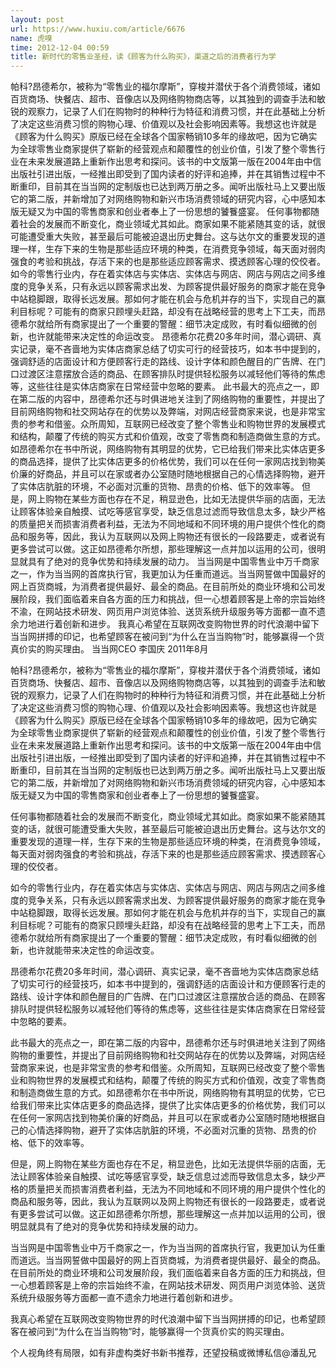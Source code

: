 ```yaml
---
layout: post
url: https://www.huxiu.com/article/6676
name: 虎嗅
time: 2012-12-04 00:59
title: 新时代的零售业圣经，读《顾客为什么购买》，渠道之后的消费者行为学
---
```

帕科?昂德希尔，被称为“零售业的福尔摩斯”，穿梭并潜伏于各个消费领域，诸如百货商场、快餐店、超市、音像店以及网络购物商店等，以其独到的调查手法和敏锐的观察力，记录了人们在购物时的种种行为特征和消费习惯，并在此基础上分析了决定这些消费习惯的购物心理、价值观以及社会影响因素等。我想这也许就是《顾客为什么购买》原版已经在全球各个国家畅销10多年的缘故吧，因为它确实为全球零售业商家提供了崭新的经营观点和颠覆性的创业价值，引发了整个零售行业在未来发展道路上重新作出思考和探问。该书的中文版第一版在2004年由中信出版社引进出版，一经推出即受到了国内读者的好评和追捧，并在其销售过程中不断重印，目前其在当当网的定制版也已达到两万册之多。闻听出版社马上又要出版它的第二版，并新增加了对网络购物和新兴市场消费领域的研究内容，心中感知本版无疑又为中国的零售商家和创业者奉上了一份思想的饕餮盛宴。 任何事物都随着社会的发展而不断变化，商业领域尤其如此。商家如果不能紧随其变的话，就很可能遭受重大失败，甚至最后可能被迫退出历史舞台。这与达尔文的重要发现的道理一样，生存下来的生物是那些适应环境的种类，在消费竞争领域，每天面对弱肉强食的考验和挑战，存活下来的也是那些适应顾客需求、摸透顾客心理的佼佼者。 如今的零售行业内，存在着实体店与实体店、实体店与网店、网店与网店之间多维度的竞争关系，只有永远以顾客需求出发、为顾客提供最好服务的商家才能在竞争中站稳脚跟，取得长远发展。那如何才能在机会与危机并存的当下，实现自己的赢利目标呢？可能有的商家只顾埋头赶路，却没有在战略经营的思考上下工夫，而昂德希尔就给所有商家提出了一个重要的警醒：细节决定成败，有时看似细微的创新，也许就能带来决定性的命运改变。 昂德希尔花费20多年时间，潜心调研、真实记录，毫不吝啬地为实体店商家总结了切实可行的经营技巧，如本书中提到的，强调舒适的店面设计和方便顾客行走的路线、设计字体和颜色醒目的广告牌、在门口过渡区注意摆放合适的商品、在顾客排队时提供轻松服务以减轻他们等待的焦虑等，这些往往是实体店商家在日常经营中忽略的要素。 此书最大的亮点之一，即在第二版的内容中，昂德希尔还与时俱进地关注到了网络购物的重要性，并提出了目前网络购物和社交网站存在的优势以及弊端，对网店经营商家来说，也是非常宝贵的参考和借鉴。众所周知，互联网已经改变了整个零售业和购物世界的发展模式和结构，颠覆了传统的购买方式和价值观，改变了零售商和制造商做生意的方式。如昂德希尔在书中所说，网络购物有其明显的优势，它已给我们带来比实体店更多的商品选择，提供了比实体店更多的价格优势，我们可以在任何一家网店找到物美价廉的好商品，并且可以在家或者办公室随时随地根据自己的心情选择购物，避开了实体店肮脏的环境，不必面对沉重的货物、昂贵的价格、低下的效率等。 但是，网上购物在某些方面也存在不足，稍显逊色，比如无法提供华丽的店面，无法让顾客体验亲自触摸、试吃等感官享受，缺乏信息过滤而导致信息太多，缺少严格的质量把关而损害消费者利益，无法为不同地域和不同环境的用户提供个性化的商品和服务等，因此，我认为互联网以及网上购物还有很长的一段路要走，或者说有更多尝试可以做。这正如昂德希尔所想，那些理解这一点并加以运用的公司，很明显就具有了绝对的竞争优势和持续发展的动力。 当当网是中国零售业中万千商家之一，作为当当网的首席执行官，我更加认为任重而道远。当当网誓做中国最好的网上百货商城，为消费者提供最好、最全的商品。在目前所处的商业环境和公司发展阶段，我们面临着来自各方面的压力和挑战，但一心想着顾客是上帝的宗旨始终不渝，在网站技术研发、网页用户浏览体验、送货系统升级服务等方面都一直不遗余力地进行着创新和进步。 我真心希望在互联网改变购物世界的时代浪潮中留下当当网拼搏的印记，也希望顾客在被问到“为什么在当当购物”时，能够赢得一个货真价实的购买理由。 当当网CEO 李国庆 2011年8月

帕科?昂德希尔，被称为“零售业的福尔摩斯”，穿梭并潜伏于各个消费领域，诸如百货商场、快餐店、超市、音像店以及网络购物商店等，以其独到的调查手法和敏锐的观察力，记录了人们在购物时的种种行为特征和消费习惯，并在此基础上分析了决定这些消费习惯的购物心理、价值观以及社会影响因素等。我想这也许就是《顾客为什么购买》原版已经在全球各个国家畅销10多年的缘故吧，因为它确实为全球零售业商家提供了崭新的经营观点和颠覆性的创业价值，引发了整个零售行业在未来发展道路上重新作出思考和探问。该书的中文版第一版在2004年由中信出版社引进出版，一经推出即受到了国内读者的好评和追捧，并在其销售过程中不断重印，目前其在当当网的定制版也已达到两万册之多。闻听出版社马上又要出版它的第二版，并新增加了对网络购物和新兴市场消费领域的研究内容，心中感知本版无疑又为中国的零售商家和创业者奉上了一份思想的饕餮盛宴。

任何事物都随着社会的发展而不断变化，商业领域尤其如此。商家如果不能紧随其变的话，就很可能遭受重大失败，甚至最后可能被迫退出历史舞台。这与达尔文的重要发现的道理一样，生存下来的生物是那些适应环境的种类，在消费竞争领域，每天面对弱肉强食的考验和挑战，存活下来的也是那些适应顾客需求、摸透顾客心理的佼佼者。

如今的零售行业内，存在着实体店与实体店、实体店与网店、网店与网店之间多维度的竞争关系，只有永远以顾客需求出发、为顾客提供最好服务的商家才能在竞争中站稳脚跟，取得长远发展。那如何才能在机会与危机并存的当下，实现自己的赢利目标呢？可能有的商家只顾埋头赶路，却没有在战略经营的思考上下工夫，而昂德希尔就给所有商家提出了一个重要的警醒：细节决定成败，有时看似细微的创新，也许就能带来决定性的命运改变。

昂德希尔花费20多年时间，潜心调研、真实记录，毫不吝啬地为实体店商家总结了切实可行的经营技巧，如本书中提到的，强调舒适的店面设计和方便顾客行走的路线、设计字体和颜色醒目的广告牌、在门口过渡区注意摆放合适的商品、在顾客排队时提供轻松服务以减轻他们等待的焦虑等，这些往往是实体店商家在日常经营中忽略的要素。

此书最大的亮点之一，即在第二版的内容中，昂德希尔还与时俱进地关注到了网络购物的重要性，并提出了目前网络购物和社交网站存在的优势以及弊端，对网店经营商家来说，也是非常宝贵的参考和借鉴。众所周知，互联网已经改变了整个零售业和购物世界的发展模式和结构，颠覆了传统的购买方式和价值观，改变了零售商和制造商做生意的方式。如昂德希尔在书中所说，网络购物有其明显的优势，它已给我们带来比实体店更多的商品选择，提供了比实体店更多的价格优势，我们可以在任何一家网店找到物美价廉的好商品，并且可以在家或者办公室随时随地根据自己的心情选择购物，避开了实体店肮脏的环境，不必面对沉重的货物、昂贵的价格、低下的效率等。

但是，网上购物在某些方面也存在不足，稍显逊色，比如无法提供华丽的店面，无法让顾客体验亲自触摸、试吃等感官享受，缺乏信息过滤而导致信息太多，缺少严格的质量把关而损害消费者利益，无法为不同地域和不同环境的用户提供个性化的商品和服务等，因此，我认为互联网以及网上购物还有很长的一段路要走，或者说有更多尝试可以做。这正如昂德希尔所想，那些理解这一点并加以运用的公司，很明显就具有了绝对的竞争优势和持续发展的动力。

当当网是中国零售业中万千商家之一，作为当当网的首席执行官，我更加认为任重而道远。当当网誓做中国最好的网上百货商城，为消费者提供最好、最全的商品。在目前所处的商业环境和公司发展阶段，我们面临着来自各方面的压力和挑战，但一心想着顾客是上帝的宗旨始终不渝，在网站技术研发、网页用户浏览体验、送货系统升级服务等方面都一直不遗余力地进行着创新和进步。

我真心希望在互联网改变购物世界的时代浪潮中留下当当网拼搏的印记，也希望顾客在被问到“为什么在当当购物”时，能够赢得一个货真价实的购买理由。

个人视角终有局限，如有非虚构类好书新书推荐，还望投稿或微博私信@潘乱兄

